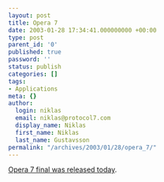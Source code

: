 ```yaml
---
layout: post
title: Opera 7
date: 2003-01-28 17:34:41.000000000 +00:00
type: post
parent_id: '0'
published: true
password: ''
status: publish
categories: []
tags:
- Applications
meta: {}
author:
  login: niklas
  email: niklas@protocol7.com
  display_name: Niklas
  first_name: Niklas
  last_name: Gustavsson
permalink: "/archives/2003/01/28/opera_7/"
---
```

[Opera 7 final was released today](http://www.opera.com/).

